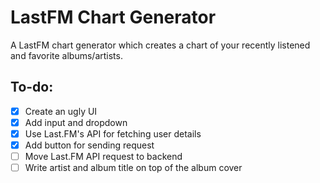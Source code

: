 # LastFM Chart Generator
A LastFM chart generator which creates a chart of your recently listened and favorite albums/artists.

## To-do:
- [X] Create an ugly UI
- [X] Add input and dropdown
- [X] Use Last.FM's API for fetching user details
- [X] Add button for sending request
- [ ] Move Last.FM API request to backend
- [ ] Write artist and album title on top of the album cover
